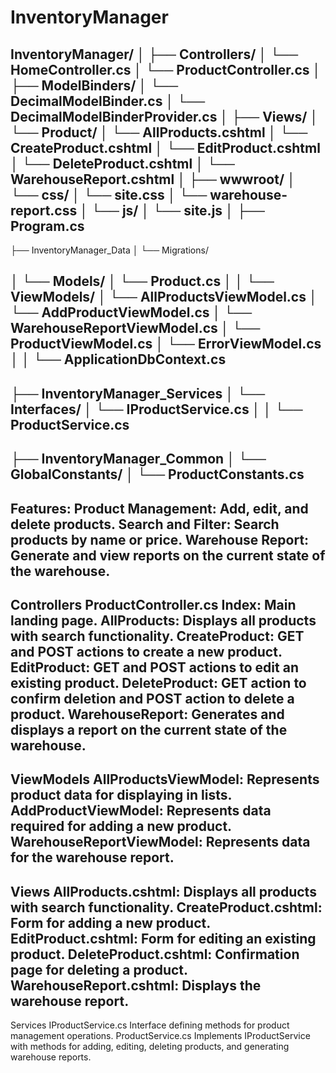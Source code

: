 # InventoryManager

InventoryManager/
│
├── Controllers/
│   └── HomeController.cs
│   └── ProductController.cs
│
├── ModelBinders/
│   └── DecimalModelBinder.cs
│   └── DecimalModelBinderProvider.cs
│
├── Views/
│   └── Product/
│       └── AllProducts.cshtml
│       └── CreateProduct.cshtml
│       └── EditProduct.cshtml
│       └── DeleteProduct.cshtml
│       └── WarehouseReport.cshtml
│
├── wwwroot/
│   └── css/
│       └── site.css
│       └── warehouse-report.css
│   └── js/
│       └── site.js
│
├── Program.cs
------------------------

├── InventoryManager_Data
│   └── Migrations/

│   └── Models/
│       └── Product.cs
│
│   └── ViewModels/
│       └── AllProductsViewModel.cs
│       └── AddProductViewModel.cs
│       └── WarehouseReportViewModel.cs
│       └── ProductViewModel.cs
│       └── ErrorViewModel.cs
│
│   └── ApplicationDbContext.cs
------------------------

├── InventoryManager_Services
│   └── Interfaces/
│       └── IProductService.cs
│
│   └── ProductService.cs
------------------------

├── InventoryManager_Common
│   └── GlobalConstants/
│       └── ProductConstants.cs
------------------------

Features:
Product Management: Add, edit, and delete products.
Search and Filter: Search products by name or price.
Warehouse Report: Generate and view reports on the current state of the warehouse.
------------------------

Controllers
ProductController.cs
Index: Main landing page.
AllProducts: Displays all products with search functionality.
CreateProduct: GET and POST actions to create a new product.
EditProduct: GET and POST actions to edit an existing product.
DeleteProduct: GET action to confirm deletion and POST action to delete a product.
WarehouseReport: Generates and displays a report on the current state of the warehouse.
------------------------

ViewModels
AllProductsViewModel: Represents product data for displaying in lists.
AddProductViewModel: Represents data required for adding a new product.
WarehouseReportViewModel: Represents data for the warehouse report.
------------------------

Views
AllProducts.cshtml: Displays all products with search functionality.
CreateProduct.cshtml: Form for adding a new product.
EditProduct.cshtml: Form for editing an existing product.
DeleteProduct.cshtml: Confirmation page for deleting a product.
WarehouseReport.cshtml: Displays the warehouse report.
------------------------

Services
IProductService.cs
Interface defining methods for product management operations.
ProductService.cs
Implements IProductService with methods for adding, editing, deleting products, and generating warehouse reports.

